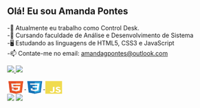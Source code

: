 ## Olá! Eu sou Amanda Pontes

-🔭  Atualmente eu trabalho como Control Desk.<br>
-📘 Cursando faculdade de Análise e Desenvolvimento de Sistema<br>
-🖥️ Estudando as linguagens de HTML5, CSS3 e JavaScript<br>
-📫 Contate-me no email: amandagpontes@outlook.com<br>

   
 <div>
  <a href="https://github.com/amdgmr">
  <img height="180em" src="https://github-readme-stats.vercel.app/api?username=amdgmr&show_icons=true&theme=dark&include_all_commits=true&count_private=true"/>
  <img height="180em" src="https://github-readme-stats.vercel.app/api/top-langs/?username=amdgmr&layout=compact&langs_count=7&theme=dark"/>
</div>
  
  <div style ="display:inline_block"><br>
    <img align="center" alt="Ama-HTML" height="30" width="40" src="https://raw.githubusercontent.com/devicons/devicon/master/icons/html5/html5-original.svg">
    <img align="center" alt="Ama-CSS" height="30" width="40" src="https://raw.githubusercontent.com/devicons/devicon/master/icons/css3/css3-original.svg">
    <img align="center" alt="Ama-Js" height="30" width="40" src="https://raw.githubusercontent.com/devicons/devicon/master/icons/javascript/javascript-plain.svg">
    <br>

</div>
  
  <div>
  <a href="https://instagram.com/amdgmr" target="_blank"><img src="https://img.shields.io/badge/-Instagram-%23E4405F?style=for-the-badge&logo=instagram&logoColor=white" target="_blank"></a>
  <a href = "mailto:amandagpontes@outlook.com"><img src="[https://img.shields.io/badge/-Gmail-%23333?style=for-the-badge&logo=gmail&logoColor=white](https://www.shareicon.net/data/2016/06/24/618246_outlook_2000x2000.png)" target="_blank"></a>
  <a href="https://www.linkedin.com/in/amanda-pontess/" target="_blank"> 
  </div>











